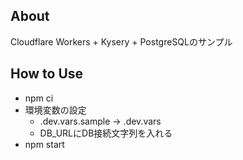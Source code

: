 ## About

Cloudflare Workers + Kysery + PostgreSQLのサンプル

## How to Use

- npm ci
- 環境変数の設定
  - .dev.vars.sample -> .dev.vars
  - DB_URLにDB接続文字列を入れる
- npm start
